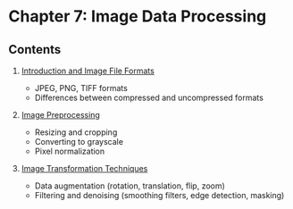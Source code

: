 # Chapter 7: Image Data Processing

## Contents

1. [Introduction and Image File Formats](./01_Introduction.md)
   - JPEG, PNG, TIFF formats
   - Differences between compressed and uncompressed formats

2. [Image Preprocessing](./02_Image_Preprocessing.ipynb)
   - Resizing and cropping
   - Converting to grayscale
   - Pixel normalization

3. [Image Transformation Techniques](./03_Image_Transformation_Techniques.ipynb)
   - Data augmentation (rotation, translation, flip, zoom)
   - Filtering and denoising (smoothing filters, edge detection, masking)
